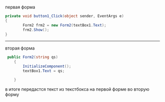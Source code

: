 первая форма
```csharp
private void button1_Click(object sender, EventArgs e)
{
        Form2 frm2 = new Form2(textBox1.Text);
        frm2.Show();    
}
```

---
вторая форма
```csharp
 public Form2(string qs)
    {
        InitializeComponent();
        textBox1.Text = qs;

    }
```

в итоге передастся текст из текстбокса на первой форме во вторую форму
